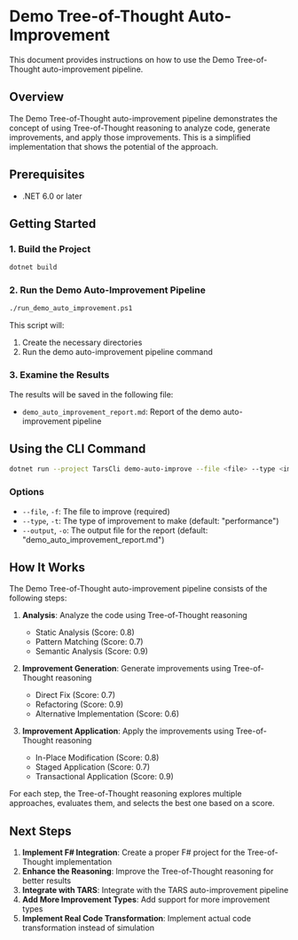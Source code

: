 ﻿# Demo Tree-of-Thought Auto-Improvement

This document provides instructions on how to use the Demo Tree-of-Thought auto-improvement pipeline.

## Overview

The Demo Tree-of-Thought auto-improvement pipeline demonstrates the concept of using Tree-of-Thought reasoning to analyze code, generate improvements, and apply those improvements. This is a simplified implementation that shows the potential of the approach.

## Prerequisites

- .NET 6.0 or later

## Getting Started

### 1. Build the Project

```bash
dotnet build
```

### 2. Run the Demo Auto-Improvement Pipeline

```bash
./run_demo_auto_improvement.ps1
```

This script will:
1. Create the necessary directories
2. Run the demo auto-improvement pipeline command

### 3. Examine the Results

The results will be saved in the following file:
- `demo_auto_improvement_report.md`: Report of the demo auto-improvement pipeline

## Using the CLI Command

```bash
dotnet run --project TarsCli demo-auto-improve --file <file> --type <improvement-type> --output <output-file>
```

### Options

- `--file`, `-f`: The file to improve (required)
- `--type`, `-t`: The type of improvement to make (default: "performance")
- `--output`, `-o`: The output file for the report (default: "demo_auto_improvement_report.md")

## How It Works

The Demo Tree-of-Thought auto-improvement pipeline consists of the following steps:

1. **Analysis**: Analyze the code using Tree-of-Thought reasoning
   - Static Analysis (Score: 0.8)
   - Pattern Matching (Score: 0.7)
   - Semantic Analysis (Score: 0.9)

2. **Improvement Generation**: Generate improvements using Tree-of-Thought reasoning
   - Direct Fix (Score: 0.7)
   - Refactoring (Score: 0.9)
   - Alternative Implementation (Score: 0.6)

3. **Improvement Application**: Apply the improvements using Tree-of-Thought reasoning
   - In-Place Modification (Score: 0.8)
   - Staged Application (Score: 0.7)
   - Transactional Application (Score: 0.9)

For each step, the Tree-of-Thought reasoning explores multiple approaches, evaluates them, and selects the best one based on a score.

## Next Steps

1. **Implement F# Integration**: Create a proper F# project for the Tree-of-Thought implementation
2. **Enhance the Reasoning**: Improve the Tree-of-Thought reasoning for better results
3. **Integrate with TARS**: Integrate with the TARS auto-improvement pipeline
4. **Add More Improvement Types**: Add support for more improvement types
5. **Implement Real Code Transformation**: Implement actual code transformation instead of simulation
